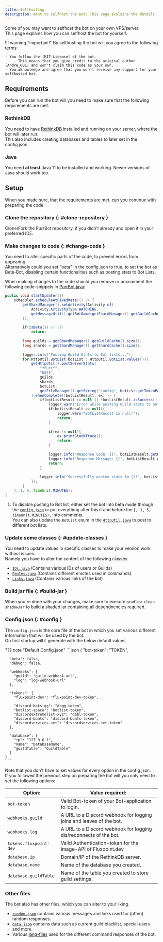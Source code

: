 ```yaml
---
title: Selfhosting
description: Want to selfhost the Bot? This page explains the details.
---
```


[MIT-License]: https://github.com/Andre601/PurrBot/blob/master/LICENSE

[RethinkDB]: https://rethinkdb.com

[PurrBot.java]: https://github.com/purrbot-site/PurrBot/blob/master/src/main/java/site/purrbot/bot/PurrBot.java
[HttpUtil.java]: https://github.com/purrbot-site/PurrBot/blob/master/src/main/java/site/purrbot/bot/util/HttpUtil.java
[IDs.java]: https://github.com/Andre601/PurrBot/blob/master/src/main/java/site/purrbot/bot/constants/IDs.java
[Emotes.java]: https://github.com/Andre601/PurrBot/blob/master/src/main/java/site/purrbot/bot/constants/Emotes.java
[Roles.java]: https://github.com/Andre601/PurrBot/blob/master/src/main/java/site/purrbot/bot/constants/Roles.java
[Links.java]: https://github.com/Andre601/PurrBot/blob/master/src/main/java/site/purrbot/bot/constants/Links.java

[random.json]: https://github.com/Andre601/PurrBot/blob/master/src/main/resources/random.json
[data.json]: https://github.com/Andre601/PurrBot/blob/master/src/main/resources/data.json
[lang-files]: https://github.com/Andre601/PurrBot/blob/master/src/main/resources/lang

Some of you may want to selfhost the bot on your own VPS/server.  
This page explains how you can selfhost the bot for yourself.

!!! warning "Important!"
    By selfhosting the bot will you agree to the following terms:
	
    - You follow the [MIT-License] of the bot.
        - This means that you give credit to the original author (Andre_601) and won't claim this code as your own.
    - You aknowledge and agree that you won't receive any support for your selfhosted bot.

## Requirements
Before you can run the bot will you need to make sure that the following requirements are met.

### RethinkDB
You need to have [RethinkDB] installed and running on your server, where the bot will later run.  
This also includes creating databases and tables to later set in the config.json.

### Java
You need **at least** Java 11 to be installed and working. Newer versions of Java should work too.

## Setup
When you made sure, that the [requirements](#requirements) are met, can you continue with preparing the code.

### Clone the repository {: #clone-repository }
Clone/Fork the PurrBot repository, if you didn't already and open it in your preferred IDE.

### Make changes to code {: #change-code }
You need to alter specific parts of the code, to prevent errors from appearing.  
Alternatively could you set "beta" in the config.json to true, to set the bot as Beta-Bot, disabling certain functionalities such as posting stats to Bot Lists.

When making changes to the code should you remove or uncomment the following code-snippets in [PurrBot.java]:

```java title="[PurrBot.java]"
public void startUpdater(){
    scheduler.scheduleAtFixedRate(() -> {
        getShardManager().setActivity(Activity.of(
            Activity.ActivityType.WATCHING,
            getMessageUtil().getBotGame(getShardManager().getGuildCache().size())
        ));
        
        if(isBeta()) // (1)
            return;
        
        long guilds = getShardManager().getGuildCache().size();
        long shards = getShardManager().getShardCache().size();
        
        logger.info("Posting Guild Stats to Bot lists...");
        for(HttpUtil.BotList botList : HttpUtil.BotList.values()){
            getHttpUtil().postServerStats(
                "*Purr*",
                "6875",
                guilds,
                shards,
                botList,
                getFileManager().getString("config", botList.getTokenPath())
            ).whenComplete((botListResult, ex) -> {
                if(botListResult == null || !botListResult.isSuccess() || ex != null){
                    logger.warn("Error while posting Guild stats to bot list {}!", botList.getName());
                    if(botListResult == null){
                        logger.warn("BotListResult is null!");
                        return;
                    }
                    
                    if(ex != null){
                        ex.printStackTrace();
                        return;
                    }
                    
                    logger.info("Response Code: {}", botListResult.getResponseCode());
                    logger.info("Response Message: {}", botListResult.getResponseMessage());
                    return;
                }
                
                logger.info("Successfully posted stats to {}!", botListResult.getBotList());
            });
        }
    }, 1, 5, TimeUnit.MINUTES);
}
```

1.  To disable posting to Bot list, either set the bot into beta mode through the [`config.json`](#config) or put everything after this if and before the `}, 1, 5, TimeUnit.MINUTES);` into comments.  
    You can also update the `BotList` enum in the [`HttpUtil,java`][HttpUtil.java] to post to different bot lists.

### Update some classes {: #update-classes }
You need to update values in specific classes to make your version work without issues.  
Namely you have to alter the content of the following classes:

- [`IDs.java`][IDs.java] (Contains various IDs of users or Guilds)
- [`Emotes.java`][Emotes.java] (Contains different emotes used in commands)
- [`Links.java`][Links.java] (Contains various links of the bot)

### Build jar file {: #build-jar }
When you're done with your changes, make sure to execute `gradlew clean shadowJar` to build a shaded jar containing all dependnencies required.

### Config.json {: #config }
The `config.json` is the core file of the bot in which you set various different information that will be used by the bot.  
On first startup will it generate with the below default values.

??? note "Default Config.json"
    ```json
    {
      "bot-token": "TOKEN",
      
      "beta": false,
      "debug": false,
      
      "webhooks": {
        "guild": "guild-webhook-url",
        "log": "log-webhook-url"
      },
      
      "tokens": {
        "fluxpoint-dev": "fluxpoint-dev-token",
        
        "discord-bots-gg": "dbgg-token",
        "botlist-space": "botlist-token",
        "discordextremelist-xyz": "debl-token",
        "discord-boats": "discord-boats-token",
        "discordservices-net": "discordservices-net-token"
      },
      
      "database": {
        "ip": "127.0.0.1",
        "name": "DatabaseName",
        "guildTable": "GuildTable"
      }
    }
    ```

Note that you don't have to set values for every option in the config.json.  
If you followed the previous step on preparing the bot will you only need to set the following options:

| Option:                | Value required:                                                     |
| ---------------------- | ------------------------------------------------------------------- |
| `bot-token`            | Valid Bot-token of your Bot-application to login.                   |
| `webhooks.guild`       | A URL to a Discord webhook for logging joins and leaves of the bot. |
| `webhooks.log`         | A URL to a Discord webhook for logging dis/reconnects of the bot.   |
| `tokens.fluxpoint-dev` | Valid Authentication-token for the image-API of Fluxpoint.dev       |
| `database.ip`          | Domain/IP of the RethinkDB server.                                  |
| `database.name`        | Name of the database you created.                                   |
| `database.guildTable`  | Name of the table you created to store guild settings.              |

### Other files
The bot also has other files, which you can alter to your liking.

- [`random.json`][random.json] contains various messages and links used for (often) random responses.
- [`data.json`][data.json] contains data such as current guild blacklist, special users and more.
- Various [lang-files] used for the different command responses of the bot.

